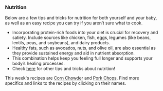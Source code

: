 ### Nutrition

Below are a few tips and tricks for nutrition for both yourself and your baby, as well as an easy recipe you can try if you aren’t sure what to cook. 

* Incorporating protein-rich foods into your diet is crucial for recovery and satiety. Include sources like chicken, fish, eggs, legumes (like beans, lentils, peas, and soybeans), and dairy products.
* Healthy fats, such as avocados, nuts, and olive oil, are also essential as they provide sustained energy and aid in nutrient absorption.
* This combination helps keep you feeling full longer and supports your body’s healing processes.
* Check [here](https://www.mayoclinic.org/healthy-lifestyle/infant-and-toddler-health/in-depth/breastfeeding-nutrition/art-20046912) for other tips and tricks about nutrition! 

This week's recipes are [Corn Chowder](?tab=modules&module=nutrition/recipes/Corn%20Chowder.md) and [Pork Chops](?tab=modules&module=nutrition/recipes/Pork%20Chops.md). Find more specifics and links to the recipes by clicking on their names.
